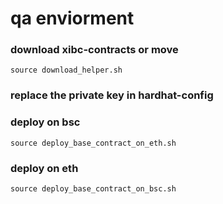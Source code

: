 # qa enviorment

### download xibc-contracts or move
```shell
source download_helper.sh
```

### replace the private key in hardhat-config

### deploy on bsc

```shell
source deploy_base_contract_on_eth.sh
```

### deploy on eth
```shell
source deploy_base_contract_on_bsc.sh
```
